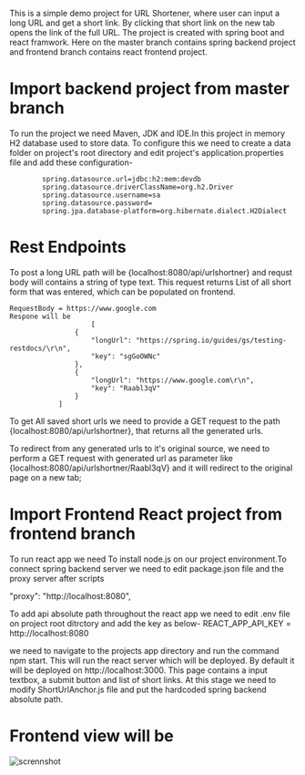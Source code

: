 This is a simple demo project for URL Shortener, where user can input a long URL and get a short link. By clicking that short link on the new tab opens the link of the full URL.
The project is created with spring boot and react framwork. Here on the master branch contains spring backend project and frontend branch contains react frontend project.

# Import backend project from master branch
To run the project we need Maven, JDK and IDE.In this project in memory H2 database used to store data. To configure this we need to create a data folder on project's root directory and edit project's application.properties file and add these configuration-

			spring.datasource.url=jdbc:h2:mem:devdb
			spring.datasource.driverClassName=org.h2.Driver
			spring.datasource.username=sa
			spring.datasource.password=
			spring.jpa.database-platform=org.hibernate.dialect.H2Dialect


# Rest Endpoints
To post a long URL path will be {localhost:8080/api/urlshortner} and requst body will contains a string of type text. This request returns List of all short form that was entered, which can be populated on frontend.

	RequestBody = https://www.google.com
	Respone will be 
						[
					{
						"longUrl": "https://spring.io/guides/gs/testing-restdocs/\r\n",
						"key": "sgGoOWNc"
					},
					{
						"longUrl": "https://www.google.com\r\n",
						"key": "Raabl3qV"
					}
				]
				
To get All saved short urls we need to provide a GET request to the path {localhost:8080/api/urlshortner}, that returns all the generated urls.

To redirect from any generated urls to it's original source, we need to perform a GET request with generated url as parameter like {localhost:8080/api/urlshortner/Raabl3qV} and it will redirect to the original page on a new tab;


# Import Frontend React project from frontend branch

To run react app we need To install node.js on our project environment.To connect spring backend server we need to edit package.json file and the proxy server after scripts

  "proxy": "http://localhost:8080",
  
To add api absolute path throughout the react app we need to edit .env file on project root ditrctory and add the key as below-
	REACT_APP_API_KEY = http://localhost:8080
  
we need to navigate to the projects app directory and run the command npm start. This will run the react server which will be deployed. By default it will be deployed on http://localhost:3000. This page contains a input textbox, a submit button and list of short links. At this stage we need to modify ShortUrlAnchor.js file and put the hardcoded spring backend absolute path.

# Frontend view will be
![scrennshot](https://user-images.githubusercontent.com/33452265/154990273-329d8eca-0022-47a8-bb12-4d05e98d3bc3.PNG)


	
